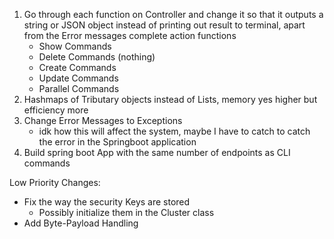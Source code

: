 1. Go through each function on Controller and change it so that it outputs a string or JSON object instead of printing out result to terminal, apart from the Error messages complete action functions
    - Show Commands
    - Delete Commands (nothing)
    - Create Commands
    - Update Commands
    - Parallel Commands
2. Hashmaps of Tributary objects instead of Lists, memory yes higher but efficiency more
3. Change Error Messages to Exceptions
    - idk how this will affect the system, maybe I have to catch to catch the error in the Springboot application
4. Build spring boot App with the same number of endpoints as CLI commands


Low Priority Changes:
- Fix the way the security Keys are stored
    - Possibly initialize them in the Cluster class
- Add Byte-Payload Handling